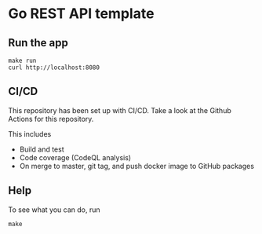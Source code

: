 # Go REST API template

## Run the app

```shell
make run
curl http://localhost:8080
```

## CI/CD

This repository has been set up with CI/CD. Take a look at the Github Actions for this repository.

This includes

* Build and test
* Code coverage (CodeQL analysis)
* On merge to master, git tag, and push docker image to GitHub packages

## Help

To see what you can do, run

```shell
make
```
